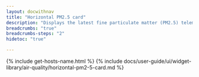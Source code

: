 ```yaml
---
layout: docwithnav
title: "Horizontal PM2.5 card"
description: "Displays the latest fine particulate matter (PM2.5) telemetry in a scalable horizontal layout."
breadcrumbs: "true"
breadcrumbs-steps: "2"
hidetoc: "true"

---
```

{% include get-hosts-name.html %}
{% include docs/user-guide/ui/widget-library/air-quality/horizontal-pm2-5-card.md %}
